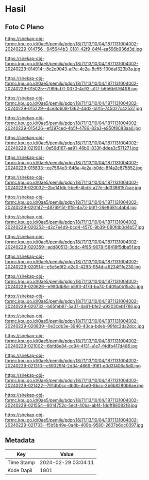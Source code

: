# Hasil

## Foto C Plano

https://sirekap-obj-formc.kpu.go.id/0ae5/pemilu/pdpr/18/71/13/10/04/1871131004002-20240229-014756--945644b3-0181-42f9-84f4-ea596b936d3d.jpg

https://sirekap-obj-formc.kpu.go.id/0ae5/pemilu/pdpr/18/71/13/10/04/1871131004002-20240229-014914--8c2e9043-af7e-4c2a-8e55-100daf323b3a.jpg

https://sirekap-obj-formc.kpu.go.id/0ae5/pemilu/pdpr/18/71/13/10/04/1871131004002-20240229-015025--7f89bd7f-0070-4c92-a1f7-b656b6764ff8.jpg

https://sirekap-obj-formc.kpu.go.id/0ae5/pemilu/pdpr/18/71/13/10/04/1871131004002-20240229-015229--4ce3d608-1362-4dd2-b015-745027c42537.jpg

https://sirekap-obj-formc.kpu.go.id/0ae5/pemilu/pdpr/18/71/13/10/04/1871131004002-20240229-015426--ef397ced-4b5f-4786-82a3-e950f8083aa0.jpg

https://sirekap-obj-formc.kpu.go.id/0ae5/pemilu/pdpr/18/71/13/10/04/1871131004002-20240229-021901--0e56d167-aa91-46b0-833f-ddea3c57f271.jpg

https://sirekap-obj-formc.kpu.go.id/0ae5/pemilu/pdpr/18/71/13/10/04/1871131004002-20240229-015833--ce7564e3-846a-4e2a-b0dc-8f4a2c875852.jpg

https://sirekap-obj-formc.kpu.go.id/0ae5/pemilu/pdpr/18/71/13/10/04/1871131004002-20240229-020032--2bc14fdb-5be6-4bd5-a27e-dd3386157cae.jpg

https://sirekap-obj-formc.kpu.go.id/0ae5/pemilu/pdpr/18/71/13/10/04/1871131004002-20240229-020147--4876915f-1ff8-4a73-b6f1-26e8681c4ab4.jpg

https://sirekap-obj-formc.kpu.go.id/0ae5/pemilu/pdpr/18/71/13/10/04/1871131004002-20240229-020253--d2c7e4d9-bcd4-4570-9b39-080fdb0d4b57.jpg

https://sirekap-obj-formc.kpu.go.id/0ae5/pemilu/pdpr/18/71/13/10/04/1871131004002-20240229-020359--add80513-3ddc-4f95-9078-58418f5dba5f.jpg

https://sirekap-obj-formc.kpu.go.id/0ae5/pemilu/pdpr/18/71/13/10/04/1871131004002-20240229-020514--c5c5e9f2-d2c0-4293-954d-a6234f1fe230.jpg

https://sirekap-obj-formc.kpu.go.id/0ae5/pemilu/pdpr/18/71/13/10/04/1871131004002-20240229-020626--e990db8d-b593-4f7d-ba74-0409a0b15a2c.jpg

https://sirekap-obj-formc.kpu.go.id/0ae5/pemilu/pdpr/18/71/13/10/04/1871131004002-20240229-020732--b65feb97-5a37-4a61-bfe2-a92030eb1786.jpg

https://sirekap-obj-formc.kpu.go.id/0ae5/pemilu/pdpr/18/71/13/10/04/1871131004002-20240229-020839--0e3cdb3e-3946-43ca-bdeb-99fdc2da2dcc.jpg

https://sirekap-obj-formc.kpu.go.id/0ae5/pemilu/pdpr/18/71/13/10/04/1871131004002-20240229-021002--6bfd8e84-cc94-4f31-a1e7-f4dfb417d486.jpg

https://sirekap-obj-formc.kpu.go.id/0ae5/pemilu/pdpr/18/71/13/10/04/1871131004002-20240229-021310--c59025f4-2d34-4669-9161-e0d31406a5d0.jpg

https://sirekap-obj-formc.kpu.go.id/0ae5/pemilu/pdpr/18/71/13/10/04/1871131004002-20240229-021422--7914b0cc-db3b-4ce0-8bcc-3b6b8280b6ae.jpg

https://sirekap-obj-formc.kpu.go.id/0ae5/pemilu/pdpr/18/71/13/10/04/1871131004002-20240229-021554--9014752c-5ecf-40ba-abf4-1ddff88082f8.jpg

https://sirekap-obj-formc.kpu.go.id/0ae5/pemilu/pdpr/18/71/13/10/04/1871131004002-20240229-021733--f5b5b49e-0a4b-409b-9580-2637b6dc0397.jpg


## Metadata

| Key        | Value               |
| ---------- | ------------------- |
| Time Stamp | 2024-02-29 03:04:11 |
| Kode Dapil | 1801                |



